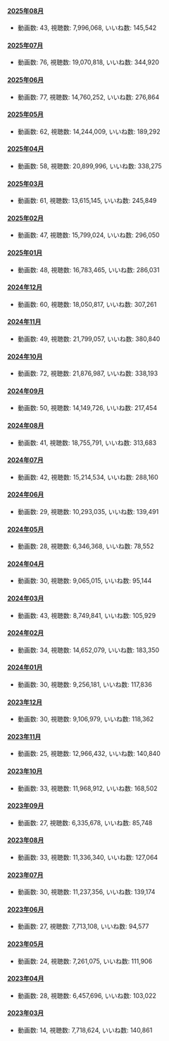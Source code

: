 #### [2025年08月](videos/202508 "wikilink")

-   動画数: 43, 視聴数: 7,996,068, いいね数: 145,542

#### [2025年07月](videos/202507 "wikilink")

-   動画数: 76, 視聴数: 19,070,818, いいね数: 344,920

#### [2025年06月](videos/202506 "wikilink")

-   動画数: 77, 視聴数: 14,760,252, いいね数: 276,864

#### [2025年05月](videos/202505 "wikilink")

-   動画数: 62, 視聴数: 14,244,009, いいね数: 189,292

#### [2025年04月](videos/202504 "wikilink")

-   動画数: 58, 視聴数: 20,899,996, いいね数: 338,275

#### [2025年03月](videos/202503 "wikilink")

-   動画数: 61, 視聴数: 13,615,145, いいね数: 245,849

#### [2025年02月](videos/202502 "wikilink")

-   動画数: 47, 視聴数: 15,799,024, いいね数: 296,050

#### [2025年01月](videos/202501 "wikilink")

-   動画数: 48, 視聴数: 16,783,465, いいね数: 286,031

#### [2024年12月](videos/202412 "wikilink")

-   動画数: 60, 視聴数: 18,050,817, いいね数: 307,261

#### [2024年11月](videos/202411 "wikilink")

-   動画数: 49, 視聴数: 21,799,057, いいね数: 380,840

#### [2024年10月](videos/202410 "wikilink")

-   動画数: 72, 視聴数: 21,876,987, いいね数: 338,193

#### [2024年09月](videos/202409 "wikilink")

-   動画数: 50, 視聴数: 14,149,726, いいね数: 217,454

#### [2024年08月](videos/202408 "wikilink")

-   動画数: 41, 視聴数: 18,755,791, いいね数: 313,683

#### [2024年07月](videos/202407 "wikilink")

-   動画数: 42, 視聴数: 15,214,534, いいね数: 288,160

#### [2024年06月](videos/202406 "wikilink")

-   動画数: 29, 視聴数: 10,293,035, いいね数: 139,491

#### [2024年05月](videos/202405 "wikilink")

-   動画数: 28, 視聴数: 6,346,368, いいね数: 78,552

#### [2024年04月](videos/202404 "wikilink")

-   動画数: 30, 視聴数: 9,065,015, いいね数: 95,144

#### [2024年03月](videos/202403 "wikilink")

-   動画数: 43, 視聴数: 8,749,841, いいね数: 105,929

#### [2024年02月](videos/202402 "wikilink")

-   動画数: 34, 視聴数: 14,652,079, いいね数: 183,350

#### [2024年01月](videos/202401 "wikilink")

-   動画数: 30, 視聴数: 9,256,181, いいね数: 117,836

#### [2023年12月](videos/202312 "wikilink")

-   動画数: 30, 視聴数: 9,106,979, いいね数: 118,362

#### [2023年11月](videos/202311 "wikilink")

-   動画数: 25, 視聴数: 12,966,432, いいね数: 140,840

#### [2023年10月](videos/202310 "wikilink")

-   動画数: 33, 視聴数: 11,968,912, いいね数: 168,502

#### [2023年09月](videos/202309 "wikilink")

-   動画数: 27, 視聴数: 6,335,678, いいね数: 85,748

#### [2023年08月](videos/202308 "wikilink")

-   動画数: 33, 視聴数: 11,336,340, いいね数: 127,064

#### [2023年07月](videos/202307 "wikilink")

-   動画数: 30, 視聴数: 11,237,356, いいね数: 139,174

#### [2023年06月](videos/202306 "wikilink")

-   動画数: 27, 視聴数: 7,713,108, いいね数: 94,577

#### [2023年05月](videos/202305 "wikilink")

-   動画数: 24, 視聴数: 7,261,075, いいね数: 111,906

#### [2023年04月](videos/202304 "wikilink")

-   動画数: 28, 視聴数: 6,457,696, いいね数: 103,022

#### [2023年03月](videos/202303 "wikilink")

-   動画数: 14, 視聴数: 7,718,624, いいね数: 140,861

